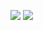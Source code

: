 ![](https://github.com/ta-o666/github-stats/blob/master/generated/overview.svg)
![](https://github.com/ta-o666/github-stats/blob/master/generated/languages.svg)
